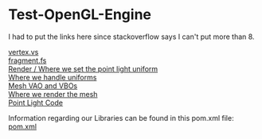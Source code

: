 # Test-OpenGL-Engine
I had to put the links here since stackoverflow says I can't put more than 8.

[vertex.vs](https://github.com/ryandw11/Test-OpenGL-Engine/blob/LightingSystem/engine/src/main/resources/vertex.vs)  
[fragment.fs](https://github.com/ryandw11/Test-OpenGL-Engine/blob/LightingSystem/engine/src/main/resources/fragment.fs)  
[Render / Where we set the point light uniform](https://github.com/ryandw11/Test-OpenGL-Engine/blob/LightingSystem/engine/src/main/java/org/kakara/engine/render/Renderer.java#L81)   
[Where we handle uniforms](https://github.com/ryandw11/Test-OpenGL-Engine/blob/LightingSystem/engine/src/main/java/org/kakara/engine/render/Shader.java)   
[Mesh VAO and VBOs](https://github.com/ryandw11/Test-OpenGL-Engine/blob/LightingSystem/engine/src/main/java/org/kakara/engine/item/Mesh.java#L31)   
[Where we render the mesh](https://github.com/ryandw11/Test-OpenGL-Engine/blob/LightingSystem/engine/src/main/java/org/kakara/engine/item/Mesh.java#L194)    
[Point Light Code](https://github.com/ryandw11/Test-OpenGL-Engine/blob/LightingSystem/engine/src/main/java/org/kakara/engine/lighting/PointLight.java)
  
Information regarding our Libraries can be found in this pom.xml file: [pom.xml](https://github.com/ryandw11/Test-OpenGL-Engine/blob/LightingSystem/engine/pom.xml)
